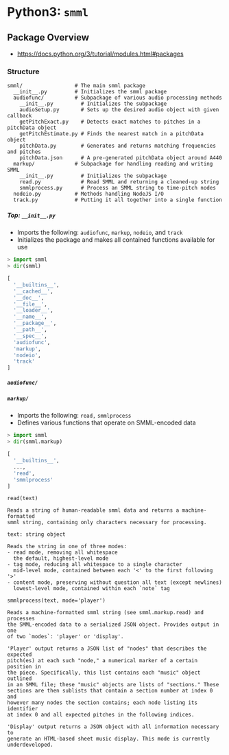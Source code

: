 # Python3: `smml`
## Package Overview

- <https://docs.python.org/3/tutorial/modules.html#packages>

### Structure
```
smml/                 # The main smml package
  __init__.py         # Initializes the smml package
  audiofunc/          # Subpackage of various audio processing methods
    __init__.py         # Initializes the subpackage
    audioSetup.py       # Sets up the desired audio object with given callback
    getPitchExact.py    # Detects exact matches to pitches in a pitchData object
    getPitchEstimate.py # Finds the nearest match in a pitchData object
    pitchData.py        # Generates and returns matching frequencies and pitches
    pitchData.json      # A pre-generated pitchData object around A440
  markup/             # Subpackage for handling reading and writing SMML
    __init__.py         # Initializes the subpackage
    read.py             # Read SMML and returning a cleaned-up string
    smmlprocess.py      # Process an SMML string to time-pitch nodes
  nodeio.py           # Methods handling NodeJS I/O
  track.py            # Putting it all together into a single function
```

##### Top: `__init__.py`
- Imports the following: `audiofunc`, `markup`, `nodeio`, and `track`
- Initializes the package and makes all contained functions available for use

```python
> import smml
> dir(smml)

[
  '__builtins__',
  '__cached__',
  '__doc__',
  '__file__',
  '__loader__',
  '__name__',
  '__package__',
  '__path__',
  '__spec__',
  'audiofunc',
  'markup',
  'nodeio',
  'track'
]
```

##### `audiofunc/`

##### `markup/`
- Imports the following: `read,` `smmlprocess`
- Defines various functions that operate on SMML-encoded data

```python
> import smml
> dir(smml.markup)

[
  '__builtins__',
  ...,
  'read',
  'smmlprocess'
]
```

```
read(text)

Reads a string of human-readable smml data and returns a machine-formatted
smml string, containing only characters necessary for processing.

text: string object

Reads the string in one of three modes:
- read mode, removing all whitespace
  the default, highest-level mode
- tag mode, reducing all whitespace to a single character
  mid-level mode, contained between each '<' to the first following '>'
- content mode, preserving without question all text (except newlines)
  lowest-level mode, contained within each `note` tag
```

```
smmlprocess(text, mode='player')

Reads a machine-formatted smml string (see smml.markup.read) and processes
the SMML-encoded data to a serialized JSON object. Provides output in one
of two `modes`: 'player' or 'display'.

'Player' output returns a JSON list of "nodes" that describes the expected
pitch(es) at each such "node," a numerical marker of a certain position in
the piece. Specifically, this list contains each "music" object outlined
in an SMML file; these "music" objects are lists of "sections." These
sections are then sublists that contain a section number at index 0 and
however many nodes the section contains; each node listing its identifier
at index 0 and all expected pitches in the following indices.

'Display' output returns a JSON object with all information necessary to
generate an HTML-based sheet music display. This mode is currently
underdeveloped.
```
